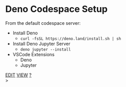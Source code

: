 <br>

# Deno Codespace Setup

From the default codespace server:

* Install Deno
  * ```curl -fsSL https://deno.land/install.sh | sh```
* Install Deno Jupyter Server
  * ```deno jupyter --install```
* VSCode Extensions
  * Deno
  * Jupyter

<span class="top-right">
<a class="abtn btn" href="http://localhost:3000/code/BLOGIT/DenoCodespaceSetup.md">EDIT</a>
<a class="abtn btn" href="http://localhost:3000/view/BLOGIT/DenoCodespaceSetup.md">VIEW</a>
<a class="abtn btn" href="http://localhost:3000/code/MIG1/help/UsingTheWiki.md">?</a>
</span>
<link rel="stylesheet" href="./styles.css">
<div class="breadcrumb-menu"><a href="..//README.md"></a> &gt; </div>
